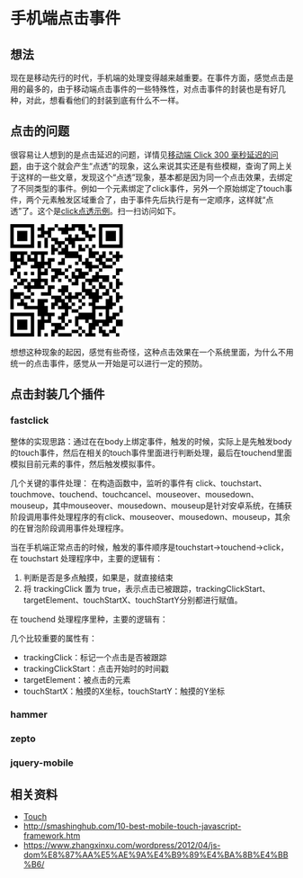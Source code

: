 # 手机端点击事件
## 想法
现在是移动先行的时代，手机端的处理变得越来越重要。在事件方面，感觉点击是用的最多的，由于移动端点击事件的一些特殊性，对点击事件的封装也是有好几种，对此，想看看他们的封装到底有什么不一样。

## 点击的问题
很容易让人想到的是点击延迟的问题，详情见[移动端 Click 300 毫秒延迟的问题](https://github.com/XXHolic/segment/issues/8)，由于这个就会产生“点透”的现象，这么来说其实还是有些模糊，查询了网上关于这样的一些文章，发现这个“点透”现象，基本都是因为同一个点击效果，去绑定了不同类型的事件。例如一个元素绑定了click事件，另外一个原始绑定了touch事件，两个元素触发区域重合了，由于事件先后执行是有一定顺序，这样就“点透”了。这个是[click点透示例](https://xxholic.github.io/lab/lab-js/19/click-penetrate.html)。扫一扫访问如下。

![qrcode-penetrate](./images/18/qrcode-penetrate.png)

想想这种现象的起因，感觉有些奇怪，这种点击效果在一个系统里面，为什么不用统一的点击事件，感觉从一开始是可以进行一定的预防。
## 点击封装几个插件
### fastclick
整体的实现思路：通过在在body上绑定事件，触发的时候，实际上是先触发body的touch事件，然后在相关的touch事件里面进行判断处理，最后在touchend里面模拟目前元素的事件，然后触发模拟事件。

几个关键的事件处理：
在构造函数中，监听的事件有 click、touchstart、touchmove、touchend、touchcancel、mouseover、mousedown、mouseup，其中mouseover、mousedown、mouseup是针对安卓系统，在捕获阶段调用事件处理程序的有click、mouseover、mousedown、mouseup，其余的在冒泡阶段调用事件处理程序。



当在手机端正常点击的时候，触发的事件顺序是touchstart->touchend->click，在 touchstart 处理程序中，主要的逻辑有：
1. 判断是否是多点触摸，如果是，就直接结束
2. 将 trackingClick 置为 true，表示点击已被跟踪，trackingClickStart、targetElement、touchStartX、touchStartY分别都进行赋值。

在 touchend 处理程序里种，主要的逻辑有：


几个比较重要的属性有：
- trackingClick：标记一个点击是否被跟踪
- trackingClickStart：点击开始时的时间戳
- targetElement：被点击的元素
- touchStartX：触摸的X坐标，touchStartY：触摸的Y坐标
### hammer
### zepto
### jquery-mobile


## 相关资料
- [Touch](https://developer.mozilla.org/en-US/docs/Web/API/Touch)
- http://smashinghub.com/10-best-mobile-touch-javascript-framework.htm
- https://www.zhangxinxu.com/wordpress/2012/04/js-dom%E8%87%AA%E5%AE%9A%E4%B9%89%E4%BA%8B%E4%BB%B6/